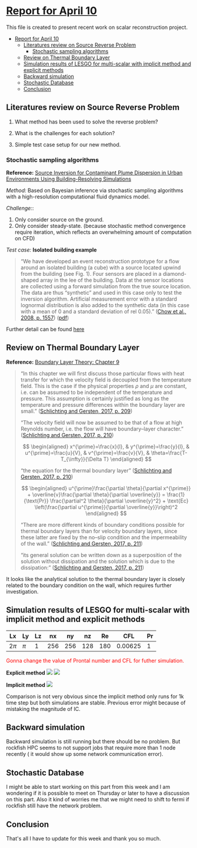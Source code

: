 # [Report for April 10](https://github.com/Userzj123/ERI/blob/main/logs/April10.md)
This file is created to present recent work on scalar reconstruction project.
- [Report for April 10](#report-for-april-10)
  - [Literatures review on Source Reverse Problem](#literatures-review-on-source-reverse-problem)
    - [Stochastic sampling algorithms](#stochastic-sampling-algorithms)
  - [Review on Thermal Boundary Layer](#review-on-thermal-boundary-layer)
  - [Simulation results of LESGO for multi-scalar with implicit method and explicit methods](#simulation-results-of-lesgo-for-multi-scalar-with-implicit-method-and-explicit-methods)
  - [Backward simulation](#backward-simulation)
  - [Stochastic Database](#stochastic-database)
  - [Conclusion](#conclusion)


## Literatures review on Source Reverse Problem
1. What method has been used to solve the reverse problem?

2. What is the challenges for each solution?
3. Simple test case setup for our new method.

### Stochastic sampling algorithms 
**Reference:**
[Source Inversion for Contaminant Plume Dispersion in Urban Environments Using Building-Resolving Simulations](http://journals.ametsoc.org/doi/10.1175/2007JAMC1733.1)

*Method:* 
Based on Bayesian inference via stochastic sampling algorithms with a high-resolution computational fluid dynamics model.

*Challenge:*: 
1. Only consider source on the ground. 
2. Only consider steady-state. (because stochastic method convergence require iteration, which reflects an overwhelming amount of computation on CFD)

*Test case:* **Isolated building example**
> “We have developed an event reconstruction prototype for a flow around an isolated building (a cube) with a source located upwind from the building (see Fig. 1). Four sensors are placed in a diamond-shaped array in the lee of the building. Data at the sensor locations are collected using a forward simulation from the true source location. The data are thus “synthetic” and used in this case only to test the inversion algorithm. Artificial measurement error with a standard lognormal distribution is also added to the synthetic data (in this case with a mean of 0 and a standard deviation of rel 0.05).” ([Chow et al., 2008, p. 1557](zotero://select/library/items/MJC2RPP4)) ([pdf](zotero://open-pdf/library/items/F9X88UAX?page=5&annotation=P3M3XY8U))

Further detail can be found [here](../docs/reviews/Source_Reverse_Problem.md)

## Review on Thermal Boundary Layer
**Reference:**
[Boundary Layer Theory: Chapter 9](http://link.springer.com/10.1007/978-3-662-52919-5)
> “In this chapter we will first discuss those particular flows with heat transfer for which the velocity field is decoupled from the temperature field. This is the case if the physical properties $\rho$ and $\mu$ are constant, i.e. can be assumed to be independent of the temperature and pressure. This assumption is certainly justified as long as the temperature and pressure differences within the boundary layer are small.” ([Schlichting and Gersten, 2017, p. 209](zotero://select/library/items/DIAHPUMV))
>
> “The velocity field will now be assumed to be that of a flow at high Reynolds number, i.e. the flow will have boundary–layer character.” ([Schlichting and Gersten, 2017, p. 210](zotero://select/library/items/DIAHPUMV))
>
>$$
\begin{aligned}
x^{\prime}=\frac{x}{l}, & y^{\prime}=\frac{y}{l}, & u^{\prime}=\frac{u}{V}, & v^{\prime}=\frac{v}{V}, & \theta=\frac{T-T_{\infty}}{\Delta T}
\end{aligned}
$$
>
> “the equation for the thermal boundary layer” ([Schlichting and Gersten, 2017, p. 210](zotero://select/library/items/DIAHPUMV)) 
>
>$$
\begin{aligned}
u^{\prime}\frac{\partial \theta}{\partial x^{\prime}} + \overline{v}\frac{\partial \theta}{\partial \overline{y}} = \frac{1}{\text{Pr}} \frac{\partial^2 \theta}{\partial \overline{y}^2} + \text{Ec} \left(\frac{\partial u^{\prime}}{\partial \overline{y}}\right)^2
\end{aligned}
$$
>
> “There are more different kinds of boundary conditions possible for thermal boundary layers than for velocity boundary layers, since these latter are fixed by the no–slip condition and the impermeability of the wall.” ([Schlichting and Gersten, 2017, p. 211](zotero://select/library/items/DIAHPUMV)) 
> 
> “its general solution can be written down as a superposition of the solution without dissipation and the solution which is due to the dissipation:” ([Schlichting and Gersten, 2017, p. 211](zotero://select/library/items/DIAHPUMV))

It looks like the analytical solution to the thermal boundary layer is closely related to the boundary condition on the wall, which requires further investigation.

## Simulation results of LESGO for multi-scalar with implicit method and explicit methods

| Lx     | Ly    | Lz  | nx  | ny  | nz  | Re  | CFL    | Pr  |
| ------ | ----- | --- | --- | --- | --- | :-: | ------ | --- |
| 2$\pi$ | $\pi$ | 1   | 256 | 256 | 128  | 180 | 0.00625 | 1   |

<span style="color:red">Gonna change the value of Prontal number and CFL for futher simulation.</span>

**Explicit method**
![](imgs/14020330.gif)
![](imgs/14020330_theta01.gif)

**Implicit method**
![](imgs/14041032.gif)

Comparison is not very obvious since the implicit method only runs for 1k time step but both simulations are stable. Previous error might because of mistaking the magnitude of IC.

## Backward simulation
Backward simulation is still running but there should be no problem. But rockfish HPC seems to not support jobs that require more than 1 node recently ( it would show up some network communication error). 

## Stochastic Database
I might be able to start working on this part from this week and I am wondering if it is possible to meet on Thursday or later to have a discussion on this part. Also it kind of worries me that we might need to shift to fermi if rockfish still have the network problem.

## Conclusion

That's all I have to update for this week and thank you so much.